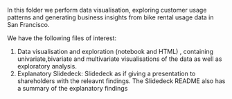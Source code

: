 In this folder we perform data visualisation, exploring customer usage patterns and generating business insights from bike rental usage data in San Francisco. 

We have the following files of interest:

1) Data visualisation and exploration (notebook and HTML) , containing univariate,bivariate and multivariate visualisations of the data as well
as exploratory analysis. 
2) Explanatory Slidedeck: Slidedeck as if giving a presentation to shareholders with the releavnt findings. 
The Slidedeck README also has a summary of the explanatory findings
